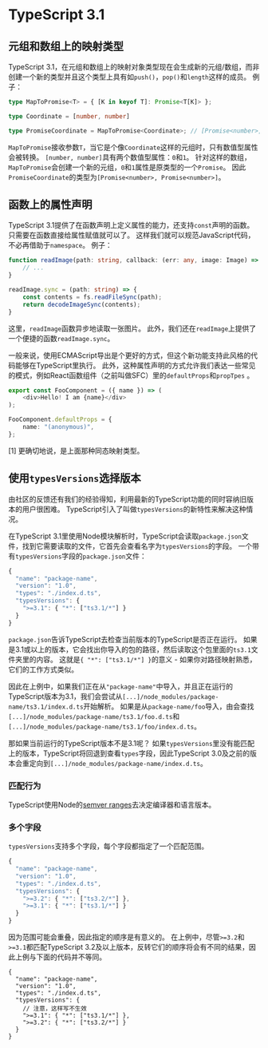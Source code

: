 # TypeScript 3.1

## 元组和数组上的映射类型

TypeScript 3.1，在元组和数组上的映射对象类型现在会生成新的元组/数组，而非创建一个新的类型并且这个类型上具有如`push()`，`pop()`和`length`这样的成员。 例子：

```typescript
type MapToPromise<T> = { [K in keyof T]: Promise<T[K]> };

type Coordinate = [number, number]

type PromiseCoordinate = MapToPromise<Coordinate>; // [Promise<number>, Promise<number>]
```

`MapToPromise`接收参数`T`，当它是个像`Coordinate`这样的元组时，只有数值型属性会被转换。 `[number, number]`具有两个数值型属性：`0`和`1`。 针对这样的数组，`MapToPromise`会创建一个新的元组，`0`和`1`属性是原类型的一个`Promise`。 因此`PromiseCoordinate`的类型为`[Promise<number>, Promise<number>]`。

## 函数上的属性声明

TypeScript 3.1提供了在函数声明上定义属性的能力，还支持`const`声明的函数。只需要在函数直接给属性赋值就可以了。 这样我们就可以规范JavaScript代码，不必再借助于`namespace`。 例子：

```typescript
function readImage(path: string, callback: (err: any, image: Image) => void) {
    // ...
}

readImage.sync = (path: string) => {
    const contents = fs.readFileSync(path);
    return decodeImageSync(contents);
}
```

这里，`readImage`函数异步地读取一张图片。 此外，我们还在`readImage`上提供了一个便捷的函数`readImage.sync`。

一般来说，使用ECMAScript导出是个更好的方式，但这个新功能支持此风格的代码能够在TypeScript里执行。 此外，这种属性声明的方式允许我们表达一些常见的模式，例如React函数组件（之前叫做SFC）里的`defaultProps`和`propTpes` 。

```typescript
export const FooComponent = ({ name }) => (
    <div>Hello! I am {name}</div>
);

FooComponent.defaultProps = {
    name: "(anonymous)",
};
```

\[1\] 更确切地说，是上面那种同态映射类型。

## 使用`typesVersions`选择版本

由社区的反馈还有我们的经验得知，利用最新的TypeScript功能的同时容纳旧版本的用户很困难。 TypeScript引入了叫做`typesVersions`的新特性来解决这种情况。

在TypeScript 3.1里使用Node模块解析时，TypeScript会读取`package.json`文件，找到它需要读取的文件，它首先会查看名字为`typesVersions`的字段。 一个带有`typesVersions`字段的`package.json`文件：

```javascript
{
  "name": "package-name",
  "version": "1.0",
  "types": "./index.d.ts",
  "typesVersions": {
    ">=3.1": { "*": ["ts3.1/*"] }
  }
}
```

`package.json`告诉TypeScript去检查当前版本的TypeScript是否正在运行。 如果是3.1或以上的版本，它会找出你导入的包的路径，然后读取这个包里面的`ts3.1`文件夹里的内容。 这就是`{ "*": ["ts3.1/*"] }`的意义 - 如果你对路径映射熟悉，它们的工作方式类似。

因此在上例中，如果我们正在从`"package-name"`中导入，并且正在运行的TypeScript版本为3.1，我们会尝试从`[...]/node_modules/package-name/ts3.1/index.d.ts`开始解析。 如果是从`package-name/foo`导入，由会查找`[...]/node_modules/package-name/ts3.1/foo.d.ts`和`[...]/node_modules/package-name/ts3.1/foo/index.d.ts`。

那如果当前运行的TypeScript版本不是3.1呢？ 如果`typesVersions`里没有能匹配上的版本，TypeScript将回退到查看`types`字段，因此TypeScript 3.0及之前的版本会重定向到`[...]/node_modules/package-name/index.d.ts`。

### 匹配行为

TypeScript使用Node的[semver ranges](https://github.com/npm/node-semver#ranges)去决定编译器和语言版本。

### 多个字段

`typesVersions`支持多个字段，每个字段都指定了一个匹配范围。

```javascript
{
  "name": "package-name",
  "version": "1.0",
  "types": "./index.d.ts",
  "typesVersions": {
    ">=3.2": { "*": ["ts3.2/*"] },
    ">=3.1": { "*": ["ts3.1/*"] }
  }
}
```

因为范围可能会重叠，因此指定的顺序是有意义的。 在上例中，尽管`>=3.2`和`>=3.1`都匹配TypeScript 3.2及以上版本，反转它们的顺序将会有不同的结果，因此上例与下面的代码并不等同。

```
{
  "name": "package-name",
  "version": "1.0",
  "types": "./index.d.ts",
  "typesVersions": {
    // 注意，这样写不生效
    ">=3.1": { "*": ["ts3.1/*"] },
    ">=3.2": { "*": ["ts3.2/*"] }
  }
}
```

